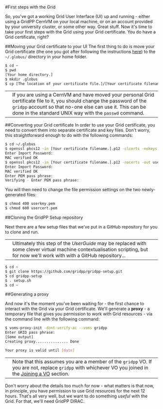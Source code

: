 #First steps with the Grid

So, you've got a working Grid User Interface (UI) up and running -
either using a GridPP CernVM on your local machine,
or on an account provided by your university cluster,
or some other way.
Great stuff.
Now it's time to take your first steps with the Grid
using your Grid certificate.
You do have a Grid certificate, right?

##Moving your Grid certificate to your UI
The first thing to do is move your Grid certificate
(the one you got after following the instructions
[here](../getting-on-the-grid/grid-certificate.md))
to the `~/.globus/` directory in your home folder.

```bash
$ cd ~
$ pwd
[Your home directory.]
$ mkdir .globus
$ cp [The location of your certificate file.]/[Your certificate filename].p12 ./.globus/.
```

<table>
<tr>
<td align='center'><i class="fa fa-warning" style='font-size:3em'></i></td>
<td>
If you are using a CernVM and have moved your personal
Grid certificate file to it,
you should change the password of the <code>gridpp</code> account so
that no-one else can use it. This can be done in the standard
UNIX way with the <code>passwd</code> command.
</td>
</tr>
</table>

##Converting your Grid certificate
In order to use your Grid certificate,
you need to convert them into separate certificate and key files.
Don't worry, this straightforward enough to do with the following
commands:
```bash
$ cd ~/.globus
$ openssl pkcs12 -in [Your certificate filename.].p12 -clcerts -nokeys -out usercert.pem
Enter Import Password:
MAC verified OK
$ openssl pkcs12 -in [Your certificate filename.].p12 -nocerts -out userkey.pem
Enter Import Password:
MAC verified OK
Enter PEM pass phrase:
Verifying - Enter PEM pass phrase:
```

You will then need to change the file permission settings on
the two newly-generated files:

```bash
$ chmod 400 userkey.pem
$ chmod 600 usercert.pem
```

##Cloning the GridPP Setup repository

Next there are a few setup files that we've put in a GitHub
repository for you to clone and run.

<table>
<tr>
<td align='center'><i class="fa fa-info-circle" style='font-size:3em'></i></td>
<td>
Ultimately this step of the <em>UserGuide</em> may be replaced with some clever
virtual machine contextualisation scripting, but for now we'll work with
with a GitHub repository...
</td>
</tr>
</table>

```bash
$ cd ~
$ git clone https://github.com/gridpp/gridpp-setup.git
$ cd gridpp-setup
$ . setup.sh
$ cd ~
```

##Generating a proxy

And now it's the moment you've been waiting for - the first
chance to interact with the Grid via your Grid certificate.
We'll generate a **proxy** - a temporary file that gives you
permission to work with Grid resources - via the command line
with the following command:

```bash
$ voms-proxy-init -dont-verify-ac --voms gridpp
Enter GRID pass phrase:
[Some output]
Creating proxy............... Done

Your proxy is valid until [date]
```

<table>
<tr>
<td align='center'><i class="fa fa-lightbulb-o" style='font-size:3em'></i></td>
<td>
Note that this assumes you are a member of the <code>gridpp</code> VO.
If you are not, replace <code>gridpp</code> with whichever VO you
joined in the
<a href='../getting-on-the-grid/joining-a-vo.md'>Joining a VO</a>
section.
</td>
</tr>
</table>

Don't worry about the details too much for now - what matters
is that now, in principle, you have permission to use Grid
resources for the next 12 hours.
That's all very well, but we want to do something _useful_
with the Grid. For that, we'll need GridPP DIRAC.

